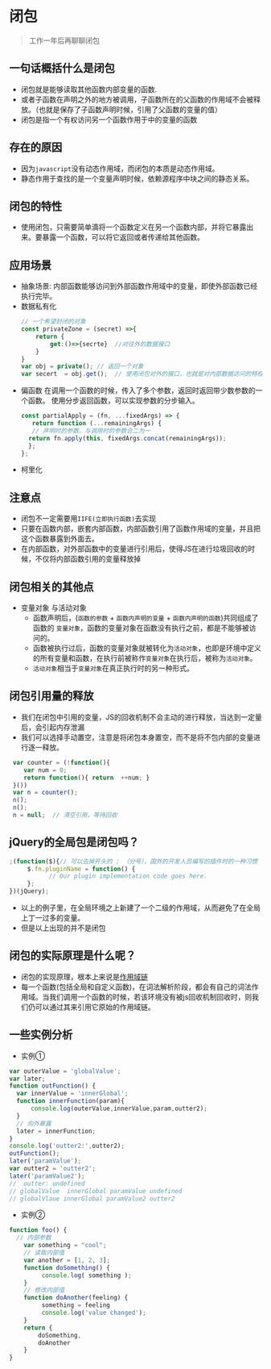 # 闭包
> 工作一年后再聊聊闭包
## 一句话概括什么是闭包
* 闭包就是能够读取其他函数内部变量的函数.
* 或者子函数在声明之外的地方被调用，子函数所在的父函数的作用域不会被释放。（也就是保存了子函数声明时候，引用了父函数的变量的值）
* 闭包是指一个有权访问另一个函数作用于中的变量的函数
## 存在的原因
* 因为`javascript`没有动态作用域，而闭包的本质是动态作用域。
* 静态作用于查找的是一个变量声明时候，依赖源程序中块之间的静态关系。
## 闭包的特性
* 使用闭包，只需要简单滴将一个函数定义在另一个函数内部，并将它暴露出来。要暴露一个函数，可以将它返回或者传递给其他函数。
## 应用场景
* 抽象场景: 内部函数能够访问到外部函数作用域中的变量，即使外部函数已经执行完毕。
* 数据私有化
   ```js
   // 一个希望封闭的对象
   const privateZone = (secret) =>{
       return {
           get:()=>{secrte}  //对往外的数据接口
       }
   }
   var obj = private(); // 返回一个对象
   var secert  = obj.get();  // 使用闭包对外的接口，也就是对内部数据访问的特权方法。
   ```
* 偏函数
   在调用一个函数的时候，传入了多个参数，返回时返回带少数参数的一个函数。
   使用分步返回函数，可以实现参数的分步输入。
    ```js
    const partialApply = (fn, ...fixedArgs) => {
       return function (...remainingArgs) {
       // 声明时的参数，与调用时的参数合二为一
      return fn.apply(this, fixedArgs.concat(remainingArgs));
      };
  };
   ```
* 柯里化
## 注意点
* 闭包不一定需要用`IIFE(立即执行函数)`去实现
* 只要在函数内部，嵌套内部函数，内部函数引用了函数作用域的变量，并且把这个函数暴露到外面去。
* 在内部函数，对外部函数中的变量进行引用后，使得JS在进行垃圾回收的时候，不仅将内部函数引用的变量释放掉

## 闭包相关的其他点
* 变量对象 与活动对象
   * 函数声明后，(`函数的参数` + `函数内声明的变量`  + `函数内声明的函数`)共同组成了函数的 `变量对象`，函数的变量对象在函数没有执行之前，都是不能够被访问的。 
   * 函数被执行过后，函数的变量对象就被转化为`活动对象`，也即是环境中定义的所有变量和函数，在执行前被称作`变量对象`在执行后，被称为`活动对象`。
   * `活动对象`相当于`变量对象`在真正执行时的另一种形式。

## 闭包引用量的释放
* 我们在闭包中引用的变量，JS的回收机制不会主动的进行释放，当达到一定量后，会引起内存泄漏
* 我们可以选择手动置空，注意是将闭包本身置空，而不是将不包内部的变量进行逐一释放。
```js
 var counter = (!function(){
    var num = 0;
    return function(){ return  ++num; }
 }())
 var n = counter();
 n(); 
 n();
 n = null;  // 清空引用，等待回收
```
## jQuery的全局包是闭包吗？
```js
;(function($){// 可以去掉开头的 ; （分号），国外的开发人员编写的插件时的一种习惯 
     $.fn.pluginName = function() {     
           // Our plugin implementation code goes here.     
     };
})(jQuery);  
```
* 以上的例子里，在全局环境之上新建了一个二级的作用域，从而避免了在全局上丁一过多的变量。
* 但是以上出现的并不是闭包

## 闭包的实际原理是什么呢？
* 闭包的实现原理，根本上来说是[作用域链](../js/[[SCOPE]].md)
* 每一个函数(包括全局和自定义函数)，在词法解析阶段，都会有自己的词法作用域。当我们调用一个函数的时候，若该环境没有被js回收机制回收时，则我们仍可以通过其来引用它原始的作用域链。

## 一些实例分析
* 实例① 
```js
var outerValue = 'globalValue';
var later;
function outFunction() {
  var innerValue = 'innerGlobal';
  function innerFunction(param){
      console.log(outerValue,innerValue,param,outter2);
  }
  // 向外暴露
  later = innerFunction;
}
console.log('outter2:',outter2);
outFunction();
later('paramValue');
var outter2 = 'outter2';  
later('paramValue2');
//  outter: undefined  
// globalValue  innerGlobal paramValue undefined
// globalVlaue innerGlobal paramValue2 outter2
```
* 实例②
```js
function foo() {
  // 内部参数
    var something = "cool"; 
    // 读取内部值
    var another = [1, 2, 3];
    function doSomething() {
         console.log( something ); 
    } 
    // 修改内部值
    function doAnother(feeling) {
         something = feeling
         console.log('value changed'); 
    }
    return {
        doSomething,
        doAnother
    }
}
```
